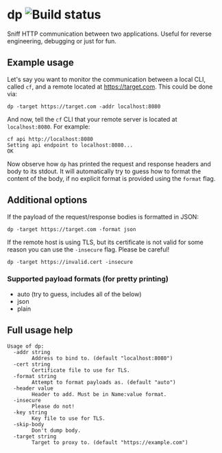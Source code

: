 # dp ![Build status](https://travis-ci.org/Bo0mer/dp.svg?branch=master)


Sniff HTTP communication between two applications. Useful for reverse engineering, debugging or just for fun.

## Example usage

Let's say you want to monitor the communication between a local CLI, called `cf`, and a remote located at https://target.com. This could be done via:
```
dp -target https://target.com -addr localhost:8080
```

And now, tell the `cf` CLI that your remote server is located at `localhost:8080`. For example:

```
cf api http://localhost:8080
Setting api endpoint to localhost:8080...
OK
```

Now observe how `dp` has printed the request and response headers and body to its stdout.
It will automatically try to guess how to format the content of the body, if
no explicit format is provided using the `format` flag.

## Additional options
If the payload of the request/response bodies is formatted in JSON:
```
dp -target https://target.com -format json
```

If the remote host is using TLS, but its certificate is not valid for some reason you can use the `-insecure` flag.
Please be careful!
```
dp -target https://invalid.cert -insecure
```

### Supported payload formats (for pretty printing)
* auto (try to guess, includes all of the below)
* json
* plain

## Full usage help
```
Usage of dp:
  -addr string
    	Address to bind to. (default "localhost:8080")
  -cert string
    	Certificate file to use for TLS.
  -format string
    	Attempt to format payloads as. (default "auto")
  -header value
    	Header to add. Must be in Name:value format.
  -insecure
    	Please do not!
  -key string
    	Key file to use for TLS.
  -skip-body
    	Don't dump body.
  -target string
    	Target to proxy to. (default "https://example.com")
```
